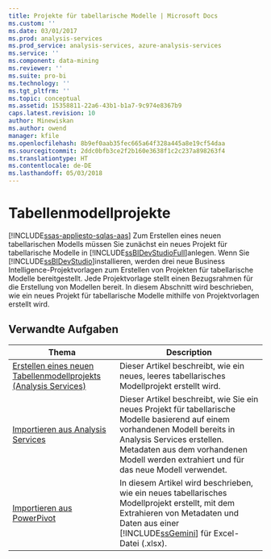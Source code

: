 ```yaml
---
title: Projekte für tabellarische Modelle | Microsoft Docs
ms.custom: ''
ms.date: 03/01/2017
ms.prod: analysis-services
ms.prod_service: analysis-services, azure-analysis-services
ms.service: ''
ms.component: data-mining
ms.reviewer: ''
ms.suite: pro-bi
ms.technology: ''
ms.tgt_pltfrm: ''
ms.topic: conceptual
ms.assetid: 15358811-22a6-43b1-b1a7-9c974e8367b9
caps.latest.revision: 10
author: Minewiskan
ms.author: owend
manager: kfile
ms.openlocfilehash: 8b9ef0aab35fec665a64f328a445a8e19cf54daa
ms.sourcegitcommit: 2ddc0bfb3ce2f2b160e3638f1c2c237a898263f4
ms.translationtype: HT
ms.contentlocale: de-DE
ms.lasthandoff: 05/03/2018
---
```

# <a name="tabular-model-projects"></a>Tabellenmodellprojekte 
[!INCLUDE[ssas-appliesto-sqlas-aas](../../includes/ssas-appliesto-sqlas-aas.md)]
  Zum Erstellen eines neuen tabellarischen Modells müssen Sie zunächst ein neues Projekt für tabellarische Modelle in [!INCLUDE[ssBIDevStudioFull](../../includes/ssbidevstudiofull-md.md)]anlegen. Wenn Sie [!INCLUDE[ssBIDevStudio](../../includes/ssbidevstudio-md.md)]installieren, werden drei neue Business Intelligence-Projektvorlagen zum Erstellen von Projekten für tabellarische Modelle bereitgestellt. Jede Projektvorlage stellt einen Bezugsrahmen für die Erstellung von Modellen bereit. In diesem Abschnitt wird beschrieben, wie ein neues Projekt für tabellarische Modelle mithilfe von Projektvorlagen erstellt wird.  
  
## <a name="related-tasks"></a>Verwandte Aufgaben  
  
|Thema|Description|  
|-----------|-----------------|  
|[Erstellen eines neuen Tabellenmodellprojekts &#40;Analysis Services&#41;](../../analysis-services/tabular-models/create-a-new-tabular-model-project-analysis-services.md)|Dieser Artikel beschreibt, wie ein neues, leeres tabellarisches Modellprojekt erstellt wird.|  
|[Importieren aus Analysis Services](../../analysis-services/tabular-models/import-from-analysis-services-ssas-tabular.md)|Dieser Artikel beschreibt, wie Sie ein neues Projekt für tabellarische Modelle basierend auf einem vorhandenen Modell bereits in Analysis Services erstellen. Metadaten aus dem vorhandenen Modell werden extrahiert und für das neue Modell verwendet.|  
|[Importieren aus PowerPivot](../../analysis-services/tabular-models/import-from-power-pivot-ssas-tabular.md)|In diesem Artikel wird beschrieben, wie ein neues tabellarisches Modellprojekt erstellt, mit dem Extrahieren von Metadaten und Daten aus einer [!INCLUDE[ssGemini](../../includes/ssgemini-md.md)] für Excel-Datei (.xlsx).|  
  
  
